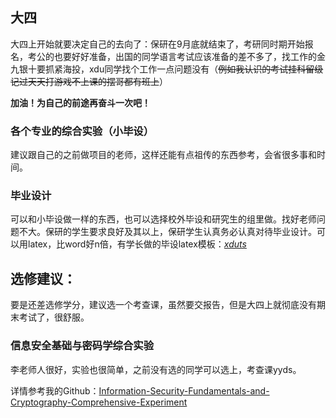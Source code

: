 ## 大四

大四上开始就要决定自己的去向了：保研在9月底就结束了，考研同时期开始报名，考公的也要好好准备，出国的同学语言考试应该准备的差不多了，找工作的金九银十要抓紧海投，xdu同学找个工作一点问题没有（~~例如我认识的考试挂科留级记过天天打游戏不上课的摆哥都有班上~~）

**加油！为自己的前途再奋斗一次吧！**

### 各个专业的综合实验（小毕设）

建议跟自己的之前做项目的老师，这样还能有点祖传的东西参考，会省很多事和时间。

### 毕业设计 

可以和小毕设做一样的东西，也可以选择校外毕设和研究生的组里做。找好老师问题不大。保研的学生要求良好及其以上，保研学生认真务必认真对待毕业设计。可以用latex，比word好n倍，有学长做的毕设latex模板：[*xduts*](https://github.com/note286/xduts)

## 选修建议：

要是还差选修学分，建议选一个考查课，虽然要交报告，但是大四上就彻底没有期末考试了，很舒服。

### 信息安全基础与密码学综合实验

李老师人很好，实验也很简单，之前没有选的同学可以选上，考查课yyds。

详情参考我的Github：[Information-Security-Fundamentals-and-Cryptography-Comprehensive-Experiment](https://github.com/XDUgaile/Information-Security-Fundamentals-and-Cryptography-Comprehensive-Experiment)        